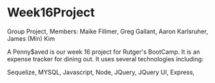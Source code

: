 # Week16Project


Group Project, Members:
  Maike Fillmer,
  Greg Gallant,
  Aaron Karlsruher,
  James (Min) Kim


A Penny$aved is our week 16 project for Rutger's BootCamp.  It is an expense tracker for dining out.  It uses several technologies including:

Sequelize, MYSQL, Javascript, Node, JQuery, JQuery UI, Express, 